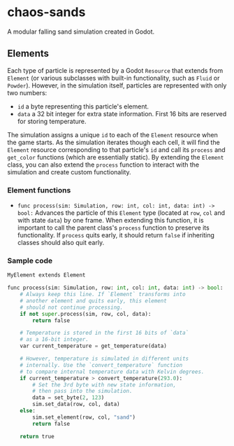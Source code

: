 # chaos-sands
A modular falling sand simulation created in Godot.

## Elements
Each type of particle is represented by a Godot `Resource` that
extends from `Element` (or various subclasses with built-in functionality, such as `Fluid` or `Powder`).
However, in the simulation itself, particles are represented with only two numbers:
- `id` a byte representing this particle's element.
- `data` a 32 bit integer for extra state information. First 16 bits are reserved for storing temperature.

The simulation assigns a unique `id` to each of the `Element` resource when the game starts.
As the simulation iterates though each cell, it will find the `Element` resource corresponding
to that particle's `id` and call its `process` and `get_color` functions (which are essentially static).
By extending the `Element` class, you can also extend the `process` function to interact with the simulation and
create custom functionality.

### Element functions
- `func process(sim: Simulation, row: int, col: int, data: int) -> bool:` Advances the particle of this `Element` type (located at `row`, `col` and with state `data`) by one frame.
When extending this function, it is important to call the parent class's `process` function to preserve its functionality.
If `process` quits early, it should return `false` if inheriting classes should also quit early.


### Sample code
```python
MyElement extends Element

func process(sim: Simulation, row: int, col: int, data: int) -> bool:
    # Always keep this line. If `Element` transforms into
    # another element and quits early, this element
    # should not continue processing.
	if not super.process(sim, row, col, data):
		return false

    # Temperature is stored in the first 16 bits of `data`
    # as a 16-bit integer.
    var current_temperature = get_temperature(data)

    # However, temperature is simulated in different units
    # internally. Use the `convert_temperature` function
    # to compare internal temperature data with Kelvin degrees.
    if current_temperature > convert_temperature(293.0):
        # Set the 3rd byte with new state information,
        # then pass into the simulation.
        data = set_byte(2, 123)
        sim.set_data(row, col, data)
    else:
        sim.set_element(row, col, "sand")
        return false

    return true
```

